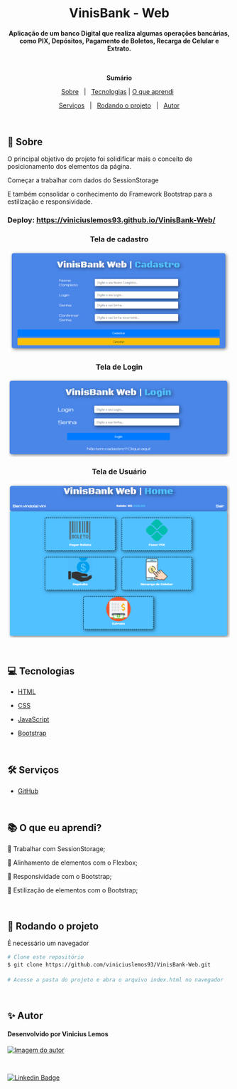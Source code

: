 <h1 align="center">VinisBank - Web</h1>
<h4 align="center">Aplicação de um banco Digital que realiza algumas operações bancárias, como PIX, Depósitos, Pagamento de Boletos, Recarga de Celular e Extrato.</h4> &#xa0;

**<p align="center">Sumário</p>**
<p align="center">
<a href="#dart-sobre">Sobre</a> &#xa0; | &#xa0;
<a href="#computer-tecnologias">Tecnologias</a> |
<a href="#books-O-que-eu-aprendi">O que aprendi</a> &#xa0; 
</p>
<p align="center">
<a href="#hammer_and_wrench-serviços">Serviços</a> &#xa0; | &#xa0;
<a href="#scroll-rodando-o-projeto">Rodando o projeto</a> &#xa0; | &#xa0;
<a href="#sparkles-autor">Autor</a>
</p>

 &#xa0;
 
## :dart: Sobre
<p>O principal objetivo do projeto foi solidificar mais o conceito de posicionamento dos elementos da página.</p>
<p>Começar a trabalhar com dados do SessionStorage</p>
<p>E também consolidar o conhecimento do Framework Bootstrap para a estilização e responsividade.</p>

### Deploy: https://viniciuslemos93.github.io/VinisBank-Web/

<div align="center">
<h3> Tela de cadastro</h3>
<img align="center" alt="Print da tela de cadastro da aplicação"width="500" src="./assets/images/tela-cadastro.png">
</div>

<div align="center">
<h3> Tela de Login</h3>
<img align="center" alt="Print da tela de login da aplicação"width="500" src="./assets/images/tela-login.png">
</div>

<div align="center">
<h3> Tela de Usuário</h3>
<img align="center" alt="Print da tela principal da aplicação"width="500" src="./assets/images/print-tela-principal.PNG">
</div>

&#xa0;

## :computer: Tecnologias
* [HTML](https://developer.mozilla.org/pt-BR/docs/Web/HTML)

* [CSS](https://www.w3schools.com/css/)

* [JavaScript](https://www.javascript.com/)

* [Bootstrap](https://getbootstrap.com/)

&#xa0;

## :hammer_and_wrench: Serviços
* <a href="https://github.com/">GitHub</a>

&#xa0;

## :books: O que eu aprendi?

📌 Trabalhar com SessionStorage;

📌 Alinhamento de elementos com o Flexbox;

📌 Responsividade com o Bootstrap;

📌 Estilização de elementos com o Bootstrap;


&#xa0;

## :scroll: Rodando o projeto
É necessário um navegador

```bash
# Clone este repositório
$ git clone https://github.com/viniciuslemos93/VinisBank-Web.git

# Acesse a pasta do projeto e abra o arquivo index.html no navegador
```

&#xa0;

## :sparkles: Autor

<h4>Desenvolvido por Vinicius Lemos</h4>

<a href="https://github.com/viniciuslemos93">
<img src="https://github.com/viniciuslemos93.png" width="150px" alt="Imagem do autor">
</a>

&#xa0;

[![Linkedin Badge](https://img.shields.io/badge/-Vinicius%20Lemos-blue?style=flat-square&logo=Linkedin&logoColor=white&link=https://www.linkedin.com/in/viniciuslemos93/)](https://www.linkedin.com/in/viniciuslemos93/)<br>
